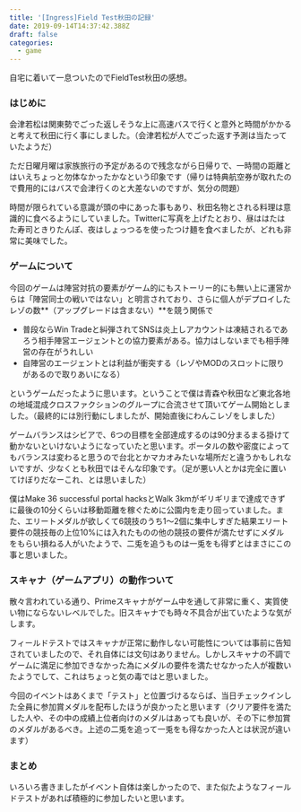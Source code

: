 ```yaml
---
title: '[Ingress]Field Test秋田の記録'
date: 2019-09-14T14:37:42.388Z
draft: false
categories:
  - game
---
```

自宅に着いて一息ついたのでFieldTest秋田の感想。

### はじめに

会津若松は関東勢でごった返しそうな上に高速バスで行くと意外と時間がかかると考えて秋田に行く事にしました。（会津若松が人でごった返す予測は当たっていたようだ）

ただ日曜月曜は家族旅行の予定があるので残念ながら日帰りで、一時間の距離とはいえちょっと勿体なかったかなという印象です（帰りは特典航空券が取れたので費用的にはバスで会津行くのと大差ないのですが、気分の問題）

時間が限られている意識が頭の中にあった事もあり、秋田名物とされる料理は意識的に食べるようにしていました。Twitterに写真を上げたとおり、昼ははたはた寿司ときりたんぽ、夜はしょっつるを使ったつけ麺を食べましたが、どれも非常に美味でした。

### ゲームについて

今回のゲームは陣営対抗の要素がゲーム的にもストーリー的にも無い上に運営からは「陣営同士の戦いではない」と明言されており、さらに個人がデプロイしたレゾの数**（アップグレードは含まない）**を競う関係で

- 普段ならWin Tradeと糾弾されてSNSは炎上しアカウントは凍結されるであろう相手陣営エージェントとの協力要素がある。協力はしないまでも相手陣営の存在がうれしい
- 自陣営のエージェントとは利益が衝突する（レゾやMODのスロットに限りがあるので取りあいになる）

というゲームだったように思います。ということで僕は青森や秋田など東北各地の地域混成クロスファクションのグループに合流させて頂いてゲーム開始としました。（最終的には別行動にしましたが、開始直後にわんこレゾをしました）

ゲームバランスはシビアで、6つの目標を全部達成するのは90分まるまる掛けて動かないといけないようになっていたと思います。ポータルの数や密度によってもバランスは変わると思うので台北とかマカオみたいな場所だと違うかもしれないですが、少なくとも秋田ではそんな印象です。（足が悪い人とかは完全に置いてけぼりだなーこれ、とは思いました）

僕はMake 36 successful portal hacksとWalk 3kmがギリギリまで達成できずに最後の10分くらいは移動距離を稼ぐために公園内を走り回っていました。また、エリートメダルが欲しくて6競技のうち1〜2個に集中しすぎた結果エリート要件の競技毎の上位10%には入れたものの他の競技の要件が満たせずにメダルをもらい損ねる人がいたようで、二兎を追うものは一兎をも得ずとはまさにこの事と思いました。

### スキャナ（ゲームアプリ）の動作ついて

散々言われている通り、Primeスキャナがゲーム中を通して非常に重く、実質使い物にならないレベルでした。旧スキャナでも時々不具合が出ていたような気がします。

フィールドテストではスキャナが正常に動作しない可能性については事前に告知されていましたので、それ自体には文句はありません。しかしスキャナの不調でゲームに満足に参加できなかった為にメダルの要件を満たせなかった人が複数いたようでして、これはちょっと気の毒ではと思いました。

今回のイベントはあくまで「テスト」と位置づけるならば、当日チェックインした全員に参加賞メダルを配布したほうが良かったと思います（クリア要件を満たした人や、その中の成績上位者向けのメダルはあっても良いが、その下に参加賞のメダルがあるべき。上述の二兎を追って一兎をも得なかった人とは状況が違います）

### まとめ

いろいろ書きましたがイベント自体は楽しかったので、また似たようなフィールドテストがあれば積極的に参加したいと思います。
